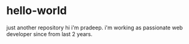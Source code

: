 # hello-world
just another repository
hi i'm pradeep. i'm working as passionate web developer since from last 2 years.
